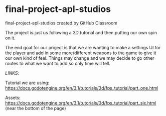 # final-project-apl-studios
final-project-apl-studios created by GitHub Classroom


The project is just us following a 3D tutorial and then putting our own spin on it. 

The end goal for our project is that we are wanting to make a settings UI for the player and add in some more/different weapons to the game to give it our own kind of feel. 
Things may change and we may decide to go other routes to what we want to add so only time will tell.



*LINKS*: 

Tutorial we are using: https://docs.godotengine.org/en/3.1/tutorials/3d/fps_tutorial/part_one.html

Assets: https://docs.godotengine.org/en/3.1/tutorials/3d/fps_tutorial/part_six.html (near the bottom of the page)

